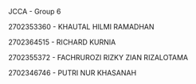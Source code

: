 JCCA - Group 6

<p>2702353360 - KHAUTAL HILMI RAMADHAN</p>
<p>2702364515 - RICHARD KURNIA</p>
<p>2702355372 - FACHRUROZI RIZKY ZIAN RIZALOTAMA</p>
<p>2702346746 - PUTRI NUR KHASANAH</p>